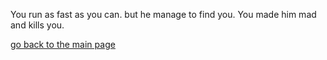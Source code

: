 You run as fast as you can. but he manage to find you. You made him mad and kills you.


[go back to the main page](../README.md)